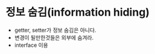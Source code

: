 # 정보 숨김(information hiding)
  - getter, setter가 정보 숨김은 아니다.
  - 변경이 될만한것들은 외부에 숨겨라.
  - interface 이용
